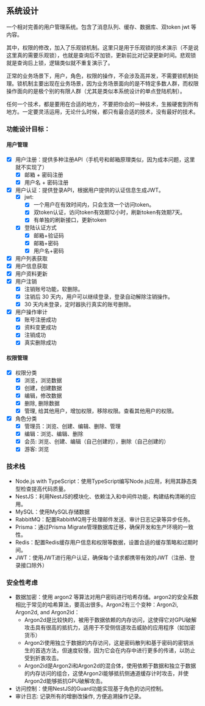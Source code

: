 ## 系统设计

一个相对完善的用户管理系统。包含了消息队列、缓存、数据库、双token jwt 等内容。

其中，权限的修改，加入了乐观锁机制。这里只是用于乐观锁的技术演示（不是说这里真的需要乐观锁），也就是查询后不加锁，更新前比对记录更新时间。悲观锁就是查询后上锁，逻辑类似就不重复演示了。

正常的业务场景下，用户，角色，权限的操作，不会涉及高并发，不需要锁机制处理。锁机制主要出现在业务场景，因为业务场景面向的是不特定多数人群，而权限操作面向的是极个别的有限人群（尤其是类似本系统设计的单点登陆机制）。

任何一个技术，都是要用在合适的地方，不要把你会的一种技术，生搬硬套到所有地方。一定要灵活运用，无论什么时候，都只有最合适的技术，没有最好的技术。

### 功能设计目标：

#### 用户管理
- [x] 用户注册：提供多种注册API（手机号和邮箱原理类似，因为成本问题，这里就不实现了）
  - [x] 邮箱 + 密码注册
  - [x] 用户名 + 密码注册
- [x] 用户认证：提供登录API，根据用户提供的认证信息生成JWT。
  - [x] jwt: 
    - [x] 一个用户在有效时间内，只会生效一个访问token。
    - [x] 双token认证，访问token有效期12小时，刷新token有效期7天。
    - [x] 有单独的刷新接口，更新token
  - [x] 登陆认证方式
    - [x] 邮箱+验证码
    - [x] 邮箱+密码
    - [x] 用户名+密码
- [x] 用户列表获取
- [x] 用户信息获取
- [x] 用户资料更新
- [x] 用户注销
  - [x] 注销账号功能，软删除。
  - [x] 注销后 30 天内，用户可以继续登录，登录自动解除注销操作。
  - [x] 30 天内未登录，定时器执行真实的账号删除。
- [x] 用户操作审计
  - [x] 账号注册成功
  - [x] 资料变更成功
  - [x] 注销成功
  - [x] 真实删除成功

#### 权限管理
- [x] 权限分类
  - [x] 浏览，浏览数据
  - [x] 创建，创建数据
  - [x] 编辑，修改数据
  - [x] 删除, 删除数据
  - [x] 管理, 给其他用户，增加权限，移除权限。查看其他用户的权限。
- [x] 角色分类
  - [x] 管理员：浏览、创建、编辑、删除、管理
  - [x] 编辑：浏览、编辑、删除
  - [x] 会员: 浏览、创建、编辑（自己创建的），删除（自己创建的）
  - [x] 游客: 浏览

### 技术栈
- Node.js with TypeScript：使用TypeScript编写Node.js应用，利用其静态类型检查提高代码质量。
- NestJS：利用NestJS的模块化、依赖注入和中间件功能，构建结构清晰的应用。
- MySQL：使用MySQL存储数据
- RabbitMQ：配置RabbitMQ用于处理邮件发送、审计日志记录等异步任务。
- Prisma：通过Prisma Migrate管理数据库迁移，确保开发和生产环境的一致性。
- Redis：配置Redis缓存用户信息和权限等数据，设置合适的缓存策略和过期时间。
- JWT：使用JWT进行用户认证，确保每个请求都携带有效的JWT（注册、登录接口除外）

### 安全性考虑
- 数据加密：使用 argon2 等算法对用户密码进行哈希存储。argon2的安全系数相比于常见的哈希算法，要高出很多。Argon2有三个变种：Argon2i, Argon2d, and Argon2id：
  - Argon2d是比较快的，被用于数据依赖的内存访问，这使得它对GPU破解攻击具有很高的抵抗力，适用于不受侧信道攻击威胁的应用程序（如加密货币）
  - Argon2i使用独立于数据的内存访问，这是密码散列和基于密码的密钥派生的首选方法，但速度较慢，因为它会在内存中进行更多的传递，以防止受到折衷攻击。
  - Argon2id是Argon2i和Argon2d的混合体，使用依赖于数据和独立于数据的内存访问的组合，这使Argon2i能够抵抗侧通道缓存计时攻击，并使Argon2d能够抵抗GPU破解攻击。
- 访问控制：使用NestJS的Guard功能实现基于角色的访问控制。
- 审计日志: 记录所有的增删改操作, 方便追溯操作记录。
